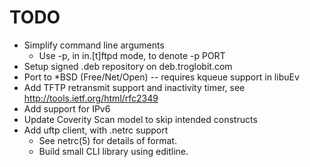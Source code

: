 TODO
====

* Simplify command line arguments
  - Use -p, in in.[t]ftpd mode, to denote -p PORT
* Setup signed .deb repository on deb.troglobit.com
* Port to *BSD (Free/Net/Open) -- requires kqueue support in libuEv
* Add TFTP retransmit support and inactivity timer, see
  http://tools.ietf.org/html/rfc2349
* Add support for IPv6
* Update Coverity Scan model to skip intended constructs
* Add uftp client, with .netrc support
  - See netrc(5) for details of format.
  - Build small CLI library using editline.

